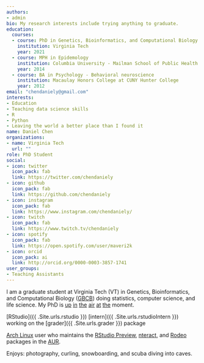 ```yaml
---
authors:
- admin
bio: My research interests include trying anything to graduate.
education:
  courses:
  - course: PhD in Genetics, Bioinformatics, and Computational Biology
    institution: Virginia Tech
    year: 2021
  - course: MPH in Epidemology
    institution: Columbia University - Mailman School of Public Health
    year: 2014
  - course: BA in Psychology - Behavioral neuroscience
    institution: Macaulay Honors College at CUNY Hunter College
    year: 2012
email: "chendaniely@gmail.com"
interests:
- Education
- Teaching data science skills
- R
- Python
- Leaving the world a better place than I found it
name: Daniel Chen
organizations:
- name: Virginia Tech
  url: ""
role: PhD Student
social:
- icon: twitter
  icon_pack: fab
  link: https://twitter.com/chendaniely
- icon: github
  icon_pack: fab
  link: https://github.com/chendaniely
- icon: instagram
  icon_pack: fab
  link: https://www.instagram.com/chendaniely/
- icon: twitch
  icon_pack: fab
  link: https://www.twitch.tv/chendaniely
- icon: spotify
  icon_pack: fab
  link: https://open.spotify.com/user/maveri2k
- icon: orcid
  icon_pack: ai
  link: http://orcid.org/0000-0003-3857-1741
user_groups:
- Teaching Assistants
---
```


I am a graduate student at Virginia Tech (VT) in
Genetics, Bioinformatics, and Computational Biology ([GBCB][gbcb])
doing statistics, computer science, and life science.
My PhD is
[up][bi-vt-uva-2018-07-31]
[in][bi-vt-uva-2018-08-07-1]
[the][bi-vt-uva-2018-08-07-2]
[air][bi-vt-uva-2018-09-20]
[at][bi-vt-uva-2019-09-21-1]
[the][bi-vt-uva-2019-09-21-2]
moment.

[RStudio]({{ .Site.urls.rstudio }})
[intern]({{ .Site.urls.rstudioIntern }})
working on the [grader]({{ .Site.urls.grader }}) package

[Arch Linux][arch] user who maintains the
[RStudio Preview][aur-rstudio],
[nteract][aur-nteract], and
[Rodeo][aur-rodeo]
packages in the [AUR][aur].

Enjoys: photography, curling, snowboarding, and scuba diving into caves.

[gbcb]: http://gbcb.vbi.vt.edu/

[bi-vt-uva-2018-07-31]: https://vtnews.vt.edu/articles/2018/07/unirel-bi-statement.html
[bi-vt-uva-2018-08-07-1]: https://www.roanoke.com/news/education/higher_education/virginia_tech/virginia-tech-biocomplexity-institute-director-leaving-post-for-uva/article_7f16f45e-fd2f-55f6-abee-1e68e3aecfe4.html
[bi-vt-uva-2018-08-07-2]: https://news.virginia.edu/content/uva-lead-statewide-biocomplexity-initiative
[bi-vt-uva-2018-09-20]: https://www.roanoke.com/news/education/higher_education/perks-for-biocomplexity-researcher-who-left-tech-for-uva-released/article_9f02a6fe-f67b-50a6-8f3c-bfe661954505.html
[bi-vt-uva-2019-09-21-1]: https://www.reddit.com/r/VirginiaTech/comments/9htdkf/inside_uvas_30_million_raid_on_techs/
[bi-vt-uva-2019-09-21-2]: https://www.baconsrebellion.com/wp/uvas-30-million-raid-on-techs-biocomplexity-initiative/

[arch]: https://www.archlinux.org/
[aur]: https://aur.archlinux.org/
[aur-rstudio]: https://aur.archlinux.org/packages/rstudio-desktop-preview-bin/
[aur-rodeo]: https://aur.archlinux.org/packages/rodeo/
[aur-nteract]: https://aur.archlinux.org/packages/nteract-bin/
